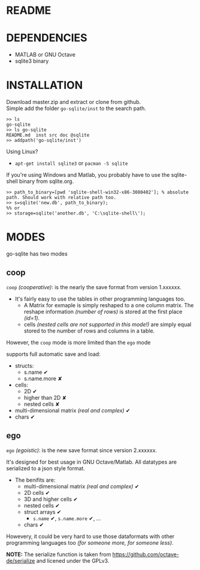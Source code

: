 README
======

# DEPENDENCIES

* MATLAB or GNU Octave
* sqlite3 binary

# INSTALLATION

Download master.zip and extract or clone from github.  
Simple add the folder `go-sqlite/inst` to the search path.

    >> ls
    go-sqlite
    >> ls go-sqlite
    README.md  inst src doc @sqlite
    >> addpath('go-sqlite/inst')

Using Linux?  

* `apt-get install sqlite3` or `pacman -S sqlite`  

If you're using Windows and Matlab, you probably have to use the sqlite-shell binary from sqlite.org.

    >> path_to_binary=[pwd 'sqlite-shell-win32-x86-3080402']; % absolute path. Should work with relative path too.
    >> s=sqlite('new.db', path_to_binary);
	%% or
	>> storage=sqlite('another.db', 'C:\sqlite-shell\');

# MODES

go-sqlite has two modes

## coop 

`coop` _(cooperative)_: is the nearly the save format from version 1.xxxxxx.    

* It's fairly easy to use the tables in other programming languages too. 
	* A Matrix for exmaple is simply reshaped to a one column matrix. The reshape information _(number of rows)_ is stored at the first place _(id=1)_.  
	* cells _(nested cells are not supported in this mode!)_ are simply equal stored to the number of rows and columns in a table.  

However, the `coop` mode is more limited than the `ego` mode

supports full automatic save and load:

* structs:
    * s.name ✔
    * s.name.more ✘
* cells:
    * 2D ✔
    * higher than 2D ✘
    * nested cells ✘
* multi-dimensional matrix _(real and complex)_ ✔
* chars ✔    

                
## ego

`ego` _(egoistic)_: is the new save format since version 2.xxxxxx. 

It's designed for best usage in GNU Octave/Matlab. All datatypes are serialized to a json style format. 

* The benifits are:
    * multi-dimensional matrix _(real and complex)_ ✔
    * 2D cells ✔
    * 3D and higher cells ✔
    * nested cells ✔
    * struct arrays ✔
        * `s.name` ✔, `s.name.more` ✔, ...
    * chars ✔

Howevery, it could be very hard to use those dataformats with other programming languages too _(for someone more, for someone less)_.
  
__NOTE:__ The serialize function is taken from https://github.com/octave-de/serialize and licened under the GPLv3.



